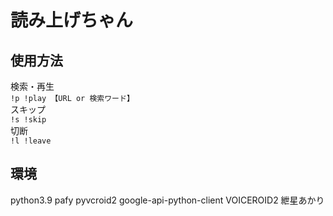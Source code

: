 # 読み上げちゃん

## 使用方法
検索・再生  
```!p !play 【URL or 検索ワード】```  
スキップ  
```!s !skip```  
切断  
```!l !leave```  

## 環境
python3.9
pafy
pyvcroid2
google-api-python-client
VOICEROID2 紲星あかり
